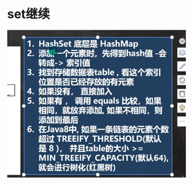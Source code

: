 # set继续
![输入图片说明](/imgs/2024-07-18/d1z13ddYGU8rWadm.png)

                                                                                                                                                                                                                                                                                                                                                                            
<!--stackedit_data:
eyJoaXN0b3J5IjpbLTEzNjA5NjcwMDUsLTEyMDM5NjY5NDFdfQ
==
-->